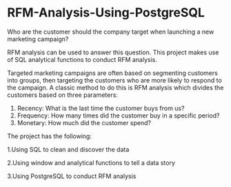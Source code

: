 # RFM-Analysis-Using-PostgreSQL
Who are the customer should the company target when launching a new marketing campaign?

RFM analysis can be used to answer this question. This project makes use of SQL analytical functions to conduct RFM analysis. 

Targeted marketing campaigns are often based on segmenting customers into groups, then targeting the customers who are more likely to respond to the campaign. A classic method to do this is RFM analysis which divides the customers based on three parameters:
1. Recency: What is the last time the customer buys from us?
2. Frequency: How many times did the customer buy in a specific period?
3. Monetary: How much did the customer spend?


The project has the following:

  1.Using SQL to clean and discover the data

  2.Using window and analytical functions to tell a data story

  3.Using PostgreSQL to conduct RFM analysis

